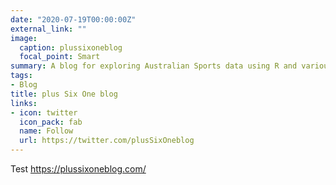 ```yaml
---
date: "2020-07-19T00:00:00Z"
external_link: ""
image:
  caption: plussixoneblog
  focal_point: Smart
summary: A blog for exploring Australian Sports data using R and various data science techniques
tags:
- Blog
title: plus Six One blog
links:
- icon: twitter
  icon_pack: fab
  name: Follow
  url: https://twitter.com/plusSixOneblog
---
```


Test https://plussixoneblog.com/
